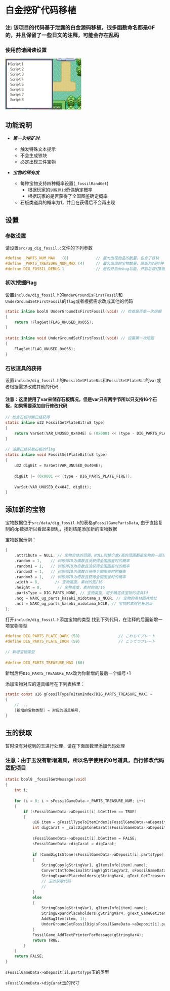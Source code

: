 # 白金挖矿代码移植

### 注: 该项目的代码基于泄露的白金源码移植，很多函数命名都是GF的，并且保留了一些日文的注释，可能会存在乱码
### 使用前请阅读设置
![Screenshots1](1.gif)
## 功能说明

- ***第一次挖矿时***:
    - 触发特殊文本提示
    - 不会生成铁块
    - 必定出现三件宝物

- ***宝物的稀有度***
    - 每种宝物支持四种概率设置(```_fossilRandGet```)
        - 根据玩家的`训练师id`奇偶确定概率
        - 根据玩家的是否获得了全国图鉴确定概率
    - 石板类道具的概率为1，并且在获得后不会再出现


## 设置

### 参数设置

请设置`src/ug_dig_fossil.c`文件的下列参数

```c
#define _PARTS_NUM_MAX   (8)            // 最大出现物品的数量，包含了铁块
#define _PARTS_TREASURE_NUM_MAX (4)     // 最大出现的宝物数量，原版为2到4种
#define DIG_FOSSIL_DEBUG 1              // 是否开启debug功能，开启后按住B键会隐藏掉遮挡层直接显示宝物
```

### 初次挖掘Flag

设置`include/dig_fossil.h`的`UnderGroundIsFirstFossil`和`UnderGroundSetFirstFossil`的`flag`或者根据需求改成其他的代码

```c
static inline bool8 UnderGroundIsFirstFossil(void) // 检查是否第一次挖掘
{    
    return !FlagGet(FLAG_UNUSED_0x055);
}

static inline void UnderGroundSetFirstFossil(void) // 设置第一次挖掘
{    
    FlagSet(FLAG_UNUSED_0x055);
}
```

### 石板道具的获得

设置`include/dig_fossil.h`的`FossilGetPlateBit`和`FossilSetPlateBit`的`var`或者根据需求改成其他的代码
#### 注意：这里使用了var来储存石板情况，但是var只有两字节所以只支持16个石板，如果需要添加自行修改代码

```c
// 检查石板时候已经获得
static inline u32 FossilGetPlateBit(u8 type)
{
    return VarGet(VAR_UNUSED_0x404E) & (0x0001 << (type - DIG_PARTS_PLATE_FIRE));
}

// 设置已经获取石板的flag
static inline void FossilSetPlateBit(u8 type)
{
    u32 digBit = VarGet(VAR_UNUSED_0x404E);

    digBit |= (0x0001 << (type - DIG_PARTS_PLATE_FIRE));

    VarSet(VAR_UNUSED_0x404E, digBit);
}
```

## 添加新的宝物

宝物数据位于`src/data/dig_fossil.h`的表格`gFossilGamePartsData`, 由于直接复制的dp数据所以看起来很乱，找到结尾添加新的宝物数据

宝物数据示例：
```c
{
    .attribute = NULL, // 宝物实体的范围，NULL则整个宽x高的范围都是宝物的一部分
    .random = 1,    // 训练师ID为偶数且没获得全国图鉴时的概率
    .random1 = 1,   // 训练师ID为奇数且没获得全国图鉴时的概率
    .random2 = 1,   // 训练师ID为偶数且获得全国图鉴时的概率
    .random3 = 1,   // 训练师ID为奇数且获得全国图鉴时的概率
    .width = 8,       // 宝物宽度，素材的宽/16
    .height = 8,       // 宝物高度，素材的高/16
    .partsType = DIG_PARTS_NONE, // 宝物类型，用于确定该宝物的道具Id
    .ncg = NARC_ug_parts_kaseki_midotama_s_NCGR, // 宝物的素材图片地址
    .ncl = NARC_ug_parts_kaseki_midotama_NCLR, // 宝物的素材色板地址
};
```

打开`include/dig_fossil.h`添加宝物的类型
找到下列代码，在注释的后面新增一项宝物类型
```c
#define DIG_PARTS_PLATE_DARK (58)                 // こわもてプレート
#define DIG_PARTS_PLATE_IRON (59)                 // こうてつプレート

// 新增宝物类型

#define DIG_PARTS_TREASURE_MAX (60)
```
新增后将`DIG_PARTS_TREASURE_MAX`改为你新增的最后一个编号+1

添加宝物对应的道具编号在下列表格里：
```c
static const u16 gFossilTypeToItemIndex[DIG_PARTS_TREASURE_MAX] = 
{
    // ...
    [新增的宝物类型] = 对应的道具编号,
}
```

## 玉的获取
暂时没有对挖到的玉进行处理，请在下面函数里添加代码处理

### 注意：由于玉没有新增道具，所以名字使用的0号道具，自行修改代码适配项目
```c
static bool8 _fossilGetMessage(void)
{
    int i;

    for (i = 0; i < sFossilGameData->_PARTS_TREASURE_NUM; i++)
    {
        if (sFossilGameData->aDeposit[i].bGetItem == TRUE)
        {
            u16 item = gFossilTypeToItemIndex[sFossilGameData->aDeposit[i].partsType];
            int digCarat = _calcDigStoneCarat(sFossilGameData->aDeposit[i].partsType);

            sFossilGameData->aDeposit[i].bGetItem = FALSE;
            sFossilGameData->digCarat = digCarat;
            
            if (CommDigIsStone(sFossilGameData->aDeposit[i].partsType))
            {
                StringCopy(gStringVar1, gItemsInfo[item].name);
                ConvertIntToDecimalStringN(gStringVar2, sFossilGameData->digCarat, STR_CONV_MODE_LEFT_ALIGN, 2);
                StringExpandPlaceholders(gStringVar4, gText_GetTreasure);
                // 玉的获取代码
                // 
            }
            else
            {
                StringCopy(gStringVar1, gItemsInfo[item].name);
                StringExpandPlaceholders(gStringVar4, gText_GameGetItem);
                AddBagItem(item, 1);
                UnderGroundSetFossilDig(sFossilGameData->aDeposit[i].partsType);
            }
            FossilGame_AddTextPrinterForMessage(gStringVar4);
            return TRUE;
        }
    }
    return FALSE;
}
```
`sFossilGameData->aDeposit[i].partsType`玉的类型

`sFossilGameData->digCarat`玉的尺寸